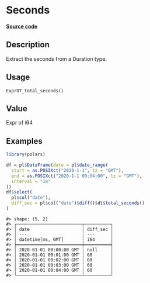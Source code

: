 

# Seconds

[**Source code**](https://github.com/pola-rs/r-polars/tree/d562252dbb77de7e06ca3e6150d74a2c709763bc/R/expr__datetime.R#L809)

## Description

Extract the seconds from a Duration type.

## Usage

<pre><code class='language-R'>ExprDT_total_seconds()
</code></pre>

## Value

Expr of i64

## Examples

``` r
library(polars)

df = pl$DataFrame(date = pl$date_range(
  start = as.POSIXct("2020-1-1", tz = "GMT"),
  end = as.POSIXct("2020-1-1 00:04:00", tz = "GMT"),
  interval = "1m"
))
df$select(
  pl$col("date"),
  diff_sec = pl$col("date")$diff()$dt$total_seconds()
)
```

    #> shape: (5, 2)
    #> ┌─────────────────────────┬──────────┐
    #> │ date                    ┆ diff_sec │
    #> │ ---                     ┆ ---      │
    #> │ datetime[ms, GMT]       ┆ i64      │
    #> ╞═════════════════════════╪══════════╡
    #> │ 2020-01-01 00:00:00 GMT ┆ null     │
    #> │ 2020-01-01 00:01:00 GMT ┆ 60       │
    #> │ 2020-01-01 00:02:00 GMT ┆ 60       │
    #> │ 2020-01-01 00:03:00 GMT ┆ 60       │
    #> │ 2020-01-01 00:04:00 GMT ┆ 60       │
    #> └─────────────────────────┴──────────┘
